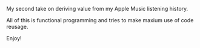 My second take on deriving value from my Apple Music listening history.

All of this is functional programming and tries to make maxium use of code reusage.

Enjoy!